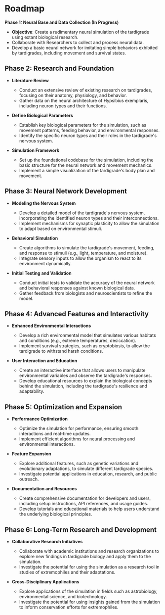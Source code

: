 # Roadmap

**Phase 1: Neural Base and Data Collection (In Progress)**

- **Objective**: Create a rudimentary neural simulation of the tardigrade using extant biological research.
- Collaborate with Researchers to collect and process neural data.
- Develop a basic neural network for imitating simple behaviors exhibited by tardigrades, including movement and survival states.

## Phase 2: Research and Foundation

- **Literature Review**
  - Conduct an extensive review of existing research on tardigrades, focusing on their anatomy, physiology, and behavior.
  - Gather data on the neural architecture of Hypsibius exemplaris, including neuron types and their functions.

- **Define Biological Parameters**
  - Establish key biological parameters for the simulation, such as movement patterns, feeding behavior, and environmental responses.
  - Identify the specific neuron types and their roles in the tardigrade's nervous system.

- **Simulation Framework**
  - Set up the foundational codebase for the simulation, including the basic structure for the neural network and movement mechanics.
  - Implement a simple visualization of the tardigrade's body plan and movement.


## Phase 3: Neural Network Development

- **Modeling the Nervous System**
  - Develop a detailed model of the tardigrade's nervous system, incorporating the identified neuron types and their interconnections.
  - Implement mechanisms for synaptic plasticity to allow the simulation to adapt based on environmental stimuli.

- **Behavioral Simulation**
  - Create algorithms to simulate the tardigrade's movement, feeding, and response to stimuli (e.g., light, temperature, and moisture).
  - Integrate sensory inputs to allow the organism to react to its environment dynamically.

- **Initial Testing and Validation**
  - Conduct initial tests to validate the accuracy of the neural network and behavioral responses against known biological data.
  - Gather feedback from biologists and neuroscientists to refine the model.


## Phase 4: Advanced Features and Interactivity

- **Enhanced Environmental Interactions**
  - Develop a rich environmental model that simulates various habitats and conditions (e.g., extreme temperatures, desiccation).
  - Implement survival strategies, such as cryptobiosis, to allow the tardigrade to withstand harsh conditions.

- **User Interaction and Education**
  - Create an interactive interface that allows users to manipulate environmental variables and observe the tardigrade's responses.
  - Develop educational resources to explain the biological concepts behind the simulation, including the tardigrade's resilience and adaptability.

## Phase 5: Optimization and Expansion

- **Performance Optimization**
  - Optimize the simulation for performance, ensuring smooth interactions and real-time updates.
  - Implement efficient algorithms for neural processing and environmental interactions.

- **Feature Expansion**
  - Explore additional features, such as genetic variations and evolutionary adaptations, to simulate different tardigrade species.
  - Investigate potential applications in education, research, and public outreach.

- **Documentation and Resources**
  - Create comprehensive documentation for developers and users, including setup instructions, API references, and usage guides.
  - Develop tutorials and educational materials to help users understand the underlying biological principles.

## Phase 6: Long-Term Research and Development

- **Collaborative Research Initiatives**
  - Collaborate with academic institutions and research organizations to explore new findings in tardigrade biology and apply them to the simulation.
  - Investigate the potential for using the simulation as a research tool in studies of extremophiles and their adaptations.

- **Cross-Disciplinary Applications**
  - Explore applications of the simulation in fields such as astrobiology, environmental science, and biotechnology.
  - Investigate the potential for using insights gained from the simulation to inform conservation efforts for extremophiles.
